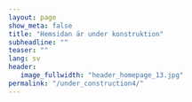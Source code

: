 ```yaml
---
layout: page
show_meta: false
title: "Hemsidan är under konstruktion"
subheadline: ""
teaser: ""
lang: sv
header:
   image_fullwidth: "header_homepage_13.jpg"
permalink: "/under_construction4/"
---
```


